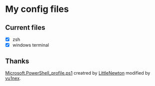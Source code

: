 # My config files

## Current files

- [x] zsh 
- [x] windows terminal

## Thanks

[Microsoft.PowerShell_profile.ps1](./windowsTerminal/Microsoft.PowerShell_profile.ps1) creatred by [LittleNewton](https://github.com/LittleNewton) modified by [vu1nex](https://github.com/vu1nex).
